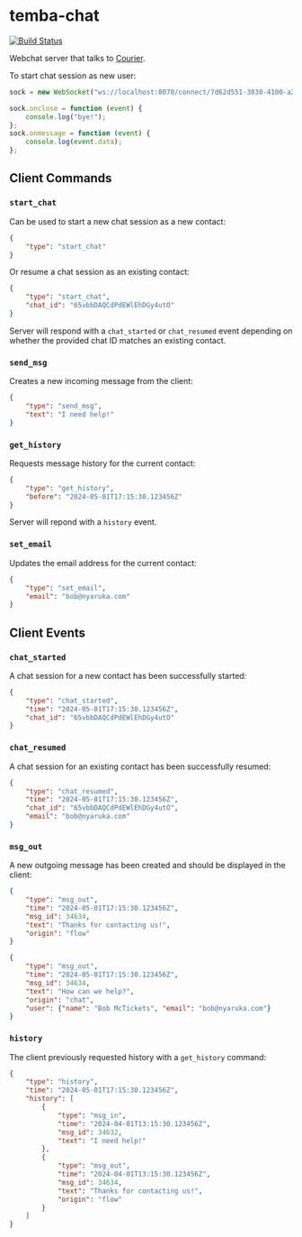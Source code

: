 # temba-chat

[![Build Status](https://github.com/nyaruka/temba-chat/workflows/CI/badge.svg)](https://github.com/nyaruka/temba-chat/actions?query=workflow%3ACI) 

Webchat server that talks to [Courier](https://github.com/nyaruka/courier/).

To start chat session as new user:

```javascript
sock = new WebSocket("ws://localhost:8070/connect/7d62d551-3030-4100-a260-2d7c4e9693e7/");

sock.onclose = function (event) {
    console.log("bye!");
};
sock.onmessage = function (event) {
    console.log(event.data);
};
```

## Client Commands

### `start_chat`

Can be used to start a new chat session as a new contact:

```json
{
    "type": "start_chat"
}
```

Or resume a chat session as an existing contact:

```json
{
    "type": "start_chat",
    "chat_id": "65vbbDAQCdPdEWlEhDGy4utO"
}
```

Server will respond with a `chat_started` or `chat_resumed` event depending on whether the provided chat ID matches an
existing contact.

### `send_msg`

Creates a new incoming message from the client:

```json
{
    "type": "send_msg",
    "text": "I need help!"
}
```

### `get_history`

Requests message history for the current contact:

```json
{
    "type": "get_history",
    "before": "2024-05-01T17:15:30.123456Z"
}
```

Server will repond with a `history` event.

### `set_email`

Updates the email address for the current contact:

```json
{
    "type": "set_email",
    "email": "bob@nyaruka.com"
}
```

## Client Events

### `chat_started`

A chat session for a new contact has been successfully started:

```json
{
    "type": "chat_started",
    "time": "2024-05-01T17:15:30.123456Z",
    "chat_id": "65vbbDAQCdPdEWlEhDGy4utO"
}
```

### `chat_resumed`

A chat session for an existing contact has been successfully resumed:

```json
{
    "type": "chat_resumed",
    "time": "2024-05-01T17:15:30.123456Z",
    "chat_id": "65vbbDAQCdPdEWlEhDGy4utO",
    "email": "bob@nyaruka.com"
}
```

### `msg_out`

A new outgoing message has been created and should be displayed in the client:

```json
{
    "type": "msg_out",
    "time": "2024-05-01T17:15:30.123456Z",
    "msg_id": 34634,
    "text": "Thanks for contacting us!",
    "origin": "flow"
}
```

```json
{
    "type": "msg_out",
    "time": "2024-05-01T17:15:30.123456Z",
    "msg_id": 34634,
    "text": "How can we help?",
    "origin": "chat",
    "user": {"name": "Bob McTickets", "email": "bob@nyaruka.com"}
}
```

### `history`

The client previously requested history with a `get_history` command:

```json
{
    "type": "history",
    "time": "2024-05-01T17:15:30.123456Z",
    "history": [
        {
            "type": "msg_in",
            "time": "2024-04-01T13:15:30.123456Z",
            "msg_id": 34632,
            "text": "I need help!"
        },
        {
            "type": "msg_out",
            "time": "2024-04-01T13:15:30.123456Z",
            "msg_id": 34634,
            "text": "Thanks for contacting us!",
            "origin": "flow"
        }
    ]
}
```
